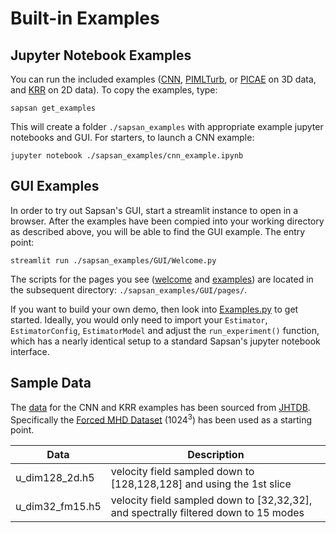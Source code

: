 # Built-in Examples
## Jupyter Notebook Examples

You can run the included examples ([CNN](/details/estimators/#convolution-neural-network-cnn), [PIMLTurb](/details/estimators/#physics-informed-cnn-for-turbulence-modeling-pimlturb), or [PICAE](/details/estimators/#physics-informed-convolutional-autoencoder-picae) on 3D data, and [KRR](/details/estimators/#kernel-ridge-regression-krr) on 2D data). To copy the examples, type:

```
sapsan get_examples
```
This will create a folder `./sapsan_examples` with appropriate example jupyter notebooks and GUI. For starters, to launch a CNN example:

```
jupyter notebook ./sapsan_examples/cnn_example.ipynb
```

## GUI Examples

In order to try out Sapsan's GUI, start a streamlit instance to open in a browser. After the examples have been compied into your working directory as described above, you will be able to find the GUI example. The entry point:

```
streamlit run ./sapsan_examples/GUI/Welcome.py
```

The scripts for the pages you see ([welcome](https://github.com/pikarpov-LANL/Sapsan/blob/master/sapsan/examples/GUI/Welcome.py) and [examples](https://github.com/pikarpov-LANL/Sapsan/blob/master/sapsan/examples/GUI/pages/Examples.py)) are located in the subsequent directory: `./sapsan_examples/GUI/pages/`. 

If you want to build your own demo, then look into [Examples.py](https://github.com/pikarpov-LANL/Sapsan/blob/master/sapsan/examples/GUI/pages/Welcome.py) to get started. Ideally, you would only need to import your `Estimator`, `EstimatorConfig`, `EstimatorModel` and adjust the `run_experiment()` function, which has a nearly identical setup to a standard Sapsan's jupyter notebook interface.

## Sample Data

The [data](https://github.com/pikarpov-LANL/Sapsan/blob/master/sapsan/examples/data/cnn_krr/t0) for the CNN and KRR examples has been sourced from [JHTDB](http://turbulence.pha.jhu.edu/). Specifically the [Forced MHD Dataset](http://turbulence.pha.jhu.edu/Forced_MHD_turbulence.aspx) (1024<sup>3</sup>) has been used as a starting point.

|Data|Description|
|---|---|
|u_dim128_2d.h5|velocity field sampled down to [128,128,128] and using the 1st slice|
|u_dim32_fm15.h5| velocity field sampled down to [32,32,32], and spectrally filtered down to 15 modes|